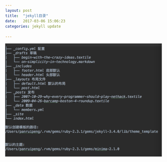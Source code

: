 ```yaml
---
layout: post
title:  "jekyll目录"
date:   2017-03-06 15:06:23
categories: jekyll update

---
```

![image](/images/9B1B68D1-62DD-4F5D-9D95-E9BF1052201E.png)
